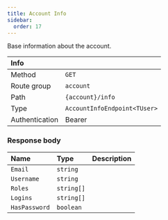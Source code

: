 ```yaml
---
title: Account Info
sidebar:
  order: 17
---
```


Base information about the account.

| Info           |                              |
|:---------------|:-----------------------------|
| Method         | `GET`                        |
| Route group    | `account`                    |
| Path           | `{account}/info`             |
| Type           | `AccountInfoEndpoint<TUser>` |
| Authentication | Bearer                       |

### Response body

| Name          | Type       | Description |
|:--------------|:-----------|:------------|
| `Email`       | `string`   |             |
| `Username`    | `string`   |             |
| `Roles`       | `string[]` |             |
| `Logins`      | `string[]` |             |
| `HasPassword` | `boolean`  |             |


